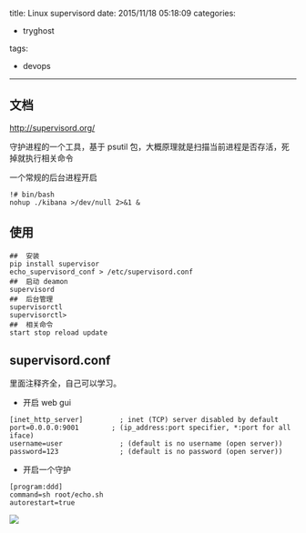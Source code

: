 title: Linux supervisord
date: 2015/11/18 05:18:09
categories:
 - tryghost

tags:
 - devops 



---

## 文档

http://supervisord.org/

守护进程的一个工具，基于 psutil 包，大概原理就是扫描当前进程是否存活，死掉就执行相关命令

一个常规的后台进程开启
```language-bash
!# bin/bash
nohup ./kibana >/dev/null 2>&1 &
```


## 使用

```language-bash
##  安装
pip install supervisor
echo_supervisord_conf > /etc/supervisord.conf
##  启动 deamon
supervisord
##  后台管理
supervisorctl
supervisorctl>
##  相关命令
start stop reload update
```
## supervisord.conf

里面注释齐全，自己可以学习。
 
 * 开启 web gui
```language-python
[inet_http_server]         ; inet (TCP) server disabled by default
port=0.0.0.0:9001        ; (ip_address:port specifier, *:port for all iface)
username=user              ; (default is no username (open server))
password=123               ; (default is no password (open server))
```
 * 开启一个守护
```language-python
[program:ddd]
command=sh root/echo.sh
autorestart=true
```
![](http://img.zuoyun.me/image/d/63/67eecb51f7eda15f9b7e09749d26e.png)



